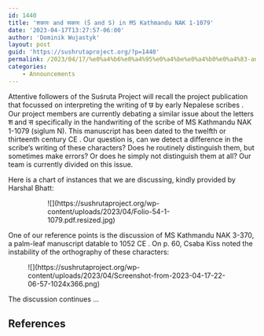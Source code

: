 ```yaml
---
id: 1440
title: 'शकारः and सकारः (Ś and S) in MS Kathmandu NAK 1-1079'
date: '2023-04-17T13:27:57-06:00'
author: 'Dominik Wujastyk'
layout: post
guid: 'https://sushrutaproject.org/?p=1440'
permalink: /2023/04/17/%e0%a4%b6%e0%a4%95%e0%a4%be%e0%a4%b0%e0%a4%83-and-%e0%a4%b8%e0%a4%95%e0%a4%be%e0%a4%b0%e0%a4%83-s-and-s-in-ms-kathmandu-nak-1-1079/
categories:
    - Announcements
---
```


Attentive followers of the Suśruta Project will recall the project publication that focussed on interpreting the writing of छ by early Nepalese scribes <span class="zp-InText-zp-ID--2579494-BFA7G7CM--wp1440 zp-InText-Citation loading" rel="{ 'pages': 'np', 'items': '{2579494:BFA7G7CM}', 'format': '%a% (%d%)', 'brackets': 'no', 'etal': 'yes', 'separator': '', 'and': '' }"></span>. Our project members are currently debating a similar issue about the letters श and स specifically in the handwriting of the scribe of MS Kathmandu NAK 1-1079 (siglum N). This manuscript has been dated to the twelfth or thirteenth century CE <span class="zp-InText-zp-ID--2579494-5BHQQJJZ--wp1440 zp-InText-Citation loading" rel="{ 'pages': '18', 'items': '{2579494:5BHQQJJZ}', 'format': '%a% (%d%)', 'brackets': 'no', 'etal': 'yes', 'separator': '', 'and': '' }"></span>. Our question is, can we detect a difference in the scribe’s writing of these characters? Does he routinely distinguish them, but sometimes make errors? Or does he simply not distinguish them at all? Our team is currently divided on this issue.

Here is a chart of instances that we are discussing, kindly provided by Harshal Bhatt:

<figure class="wp-block-gallery has-nested-images columns-default is-cropped wp-block-gallery-1 is-layout-flex wp-block-gallery-is-layout-flex"><figure class="wp-block-image size-large">![](https://sushrutaproject.org/wp-content/uploads/2023/04/Folio-54-1-1079.pdf.resized.jpg)</figure></figure>One of our reference points is the discussion of MS Kathmandu NAK 3-370, a palm-leaf manuscript datable to 1052 CE <span class="zp-InText-zp-ID--2579494-UCZFXT3W--wp1440 zp-InText-Citation loading" rel="{ 'pages': 'np', 'items': '{2579494:UCZFXT3W}', 'format': '%a% (%d%)', 'brackets': 'no', 'etal': 'yes', 'separator': '', 'and': '' }"></span>. On p. 60, Csaba Kiss noted the instability of the orthography of these characters:

<figure class="wp-block-image size-large">![](https://sushrutaproject.org/wp-content/uploads/2023/04/Screenshot-from-2023-04-17-22-06-57-1024x366.png)</figure>The discussion continues …

## References

<div class="zp-Zotpress zp-Zotpress-InTextBib wp-block-group zp-Post-1440" id="zp-InTextBib-zotpress-b1d9546e808a8fa18626e04f27354340"> <span class="ZP_ITEM_KEY" style="display: none;">{2579494:BFA7G7CM};{2579494:5BHQQJJZ};{2579494:UCZFXT3W}</span> <span class="ZP_STYLE" style="display: none;">chicago-author-date</span> <span class="ZP_SORTBY" style="display: none;">default</span> <span class="ZP_ORDER" style="display: none;">asc</span> <span class="ZP_TITLE" style="display: none;"></span> <span class="ZP_SHOWIMAGE" style="display: none;"></span> <span class="ZP_SHOWTAGS" style="display: none;"></span> <span class="ZP_DOWNLOADABLE" style="display: none;"></span> <span class="ZP_NOTES" style="display: none;"></span> <span class="ZP_ABSTRACT" style="display: none;"></span> <span class="ZP_CITEABLE" style="display: none;"></span> <span class="ZP_TARGET" style="display: none;"></span> <span class="ZP_URLWRAP" style="display: none;"></span> <span class="ZP_FORCENUM" style="display: none;">0</span> <span class="ZP_HIGHLIGHT" style="display: none;"></span> <span class="ZP_POSTID" style="display: none;">1440</span><div class="zp-List loading"><div class="zp-SEO-Content"></div></div></div>